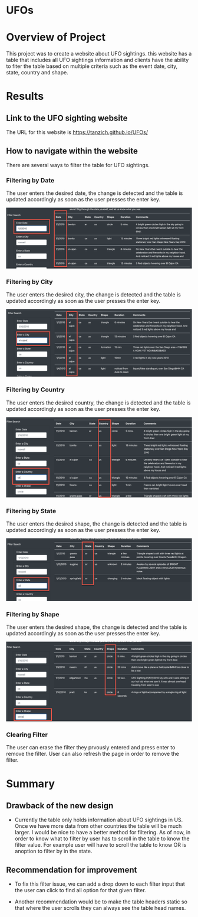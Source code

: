 # UFOs

# Overview of Project
This project was to create a website about UFO sightings. this website has a table that includes all UFO sightings information and clients have the ability to fiter the table based on multiple criteria such as the event date, city, state, country and shape.

# Results

## Link to the UFO sighting website
The URL for this website is https://tanzich.github.io/UFOs/

## How to navigate within the website
There are several ways to filter the table for UFO sightings. 

### Filtering by Date
The user enters the desired date, the change is detected and the table is updated accordingly as soon as the user presses the enter key.

![Date](static/images/Date.png)

### Filtering by City
The user enters the desired city, the change is detected and the table is updated accordingly as soon as the user presses the enter key.

![City](static\images\City.png)

### Filtering by Country
The user enters the desired country, the change is detected and the table is updated accordingly as soon as the user presses the enter key.

![Country](static\images\Country.png)  

### Filtering by State
The user enters the desired shape, the change is detected and the table is updated accordingly as soon as the user presses the enter key.

![State](static\images\State.png)

### Filtering by Shape
The user enters the desired shape, the change is detected and the table is updated accordingly as soon as the user presses the enter key.

![Shape](static\images\Shape.png)

### Clearing Filter
The user can erase the filter they prvously entered and press enter to remove the filter. User can also refresh the page in order to remove the filter. 

# Summary

## Drawback of the new design
- Currently the table only holds information about UFO sightings in US. Once we have more data from other countries the table will be much larger. I would be nice to have a better method for filtering. As of now, in order to know what to filter by user has to scroll in the table to know the filter value. For example user will have to scroll the table to know OR is anoption to filter by in the state.

## Recommendation for improvement
- To fix this filter issue, we can add a drop down to each filter input that the user can click to find all option for that given filter.

- Another recommendation would be to make the table headers static so that where the user scrolls they can always see the table head names. 


